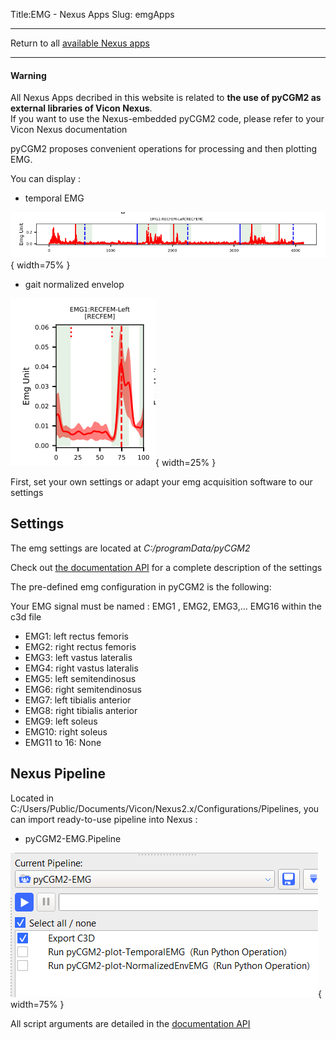 Title:EMG - Nexus Apps
Slug: emgApps


---

Return to all [available Nexus apps](/pages/nexusApps.html#list-of-available-applications)

---


<div class="alert alert-dismissible alert-warning">
  <h4 class="alert-heading">Warning</h4>
  <p class="mb-0">All Nexus Apps decribed in this website is related to <b>the use of pyCGM2 as external libraries of Vicon Nexus</b>.
  <br>
  If you want to use the Nexus-embedded pyCGM2 code, please refer to your Vicon Nexus documentation </p>
</div>

pyCGM2 proposes convenient operations for processing and then plotting EMG.

You can display :

 *  temporal EMG

![tempEmg](/images/emg/temporalEMG.png){ width=75% }

 *  gait normalized envelop

![envEmg](/images/emg/emgEnvelop.png){ width=25% }


<div class="alert alert-dismissible alert-primary">
First, set your own settings or adapt your emg acquisition software to our settings
</div>

## Settings

The emg settings are located at *C:/programData/pyCGM2*

Check out [the documentation API](/documentation//html//settings.html#emg-settings) for a complete description of the settings

The pre-defined emg configuration in pyCGM2 is the following:

<div class="alert alert-dismissible alert-warning">
Your EMG signal must be named : EMG1 , EMG2, EMG3,... EMG16 within the c3d file
</div>

 * EMG1: left rectus femoris
 * EMG2: right rectus femoris
 * EMG3: left vastus lateralis
 * EMG4: right vastus lateralis
 * EMG5: left semitendinosus
 * EMG6: right semitendinosus
 * EMG7: left tibialis anterior
 * EMG8: right tibialis anterior
 * EMG9: left soleus
 * EMG10: right soleus
 * EMG11 to 16: None


## Nexus Pipeline


Located in C:/Users/Public/Documents/Vicon/Nexus2.x/Configurations/Pipelines, you can import ready-to-use pipeline into Nexus :

  *  pyCGM2-EMG.Pipeline

![emg](/images/nexusApps/emgPipeline.png){ width=75% }


<div class="alert alert-dismissible alert-info">
<p> All script arguments are detailed in the  <a href="/documentation//html//nexusOperations.html#plotting">documentation API</a> </p>
</div>
